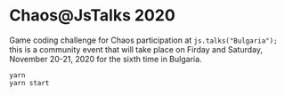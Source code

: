 # Chaos@JsTalks 2020

Game coding challenge for Chaos participation at `js.talks("Bulgaria");` this is a community event that will take place on Firday and Saturday, November 20-21, 2020 for the sixth time in Bulgaria.

```
yarn
yarn start
```
